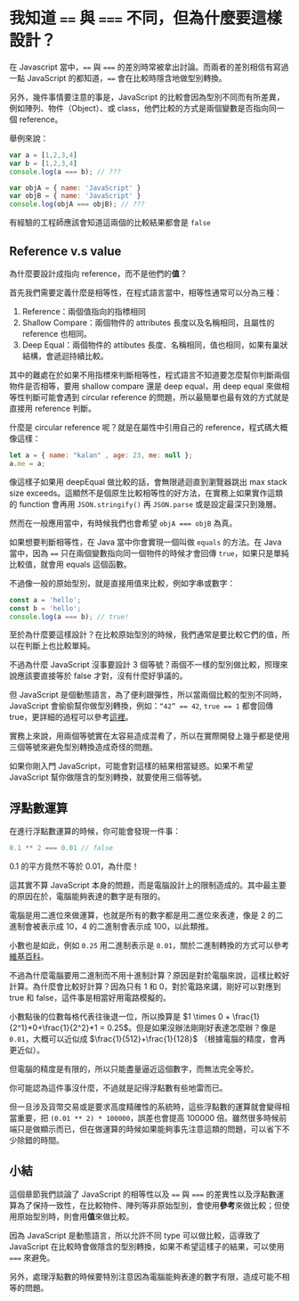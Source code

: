 # 我知道 `==` 與 `===` 不同，但為什麼要這樣設計？

在 Javascript 當中，`==` 與 `===` 的差別時常被拿出討論。而兩者的差別相信有寫過一點 JavaScript 的都知道，`==` 會在比較時隱含地做型別轉換。

另外，幾件事情要注意的事是，JavaScript 的比較會因為型別不同而有所差異，例如陣列、物件（Object）、或 class，他們比較的方式是兩個變數是否指向同一個 reference。

舉例來說：

```javascript
var a = [1,2,3,4]
var b = [1,2,3,4]
console.log(a === b); // ???

var objA = { name: 'JavaScript' }
var objB = { name: 'JavaScript' }
console.log(objA === objB); // ???
```

有經驗的工程師應該會知道這兩個的比較結果都會是 `false`

## Reference v.s value

為什麼要設計成指向 reference，而不是他們的**值**？

首先我們需要定義什麼是相等性，在程式語言當中，相等性通常可以分為三種：

1. Reference：兩個值指向的指標相同
2. Shallow Compare：兩個物件的 attributes 長度以及名稱相同，且屬性的 reference 也相同。
3. Deep Equal：兩個物件的 attibutes 長度、名稱相同，值也相同，如果有巢狀結構，會遞迴持續比較。

其中的難處在於如果不用指標來判斷相等性，程式語言不知道要怎麼幫你判斷兩個物件是否相等，要用 shallow compare 還是 deep equal，用 deep equal 來做相等性判斷可能會遇到 circular reference 的問題，所以最簡單也最有效的方式就是直接用 reference 判斷。

什麼是  circular reference 呢？就是在屬性中引用自己的 reference，程式碼大概像這樣：

```javascript
let a = { name: "kalan" , age: 23, me: null };
a.me = a;
```

像這樣子如果用 deepEqual 做比較的話，會無限遞迴直到瀏覽器跳出 max stack size exceeds。這顯然不是個原生比較相等性的好方法，在實務上如果實作這類的 function 會再用 `JSON.stringify()` 再 `JSON.parse` 或是設定最深只到幾層。

然而在一般應用當中，有時候我們也會希望 `objA === objB` 為真。

如果想要判斷相等性，在 Java 當中你會實現一個叫做 `equals` 的方法。在 Java 當中，因為 `==` 只在兩個變數指向同一個物件的時候才會回傳 `true`，如果只是單純比較值，就會用 equals 這個函數。

不過像一般的原始型別，就是直接用值來比較，例如字串或數字：

```javascript
const a = 'hello';
const b = 'hello';
console.log(a === b); // true!
```

至於為什麼要這樣設計？在比較原始型別的時候，我們通常是要比較它們的值，所以在判斷上也比較單純。

不過為什麼 JavaScript 沒事要設計 3 個等號？兩個不一樣的型別做比較，照理來說應該要直接等於 false 才對，沒有什麼好爭議的。

但 JavaScript 是個動態語言，為了便利跟彈性，所以當兩個比較的型別不同時， JavaScript 會偷偷幫你做型別轉換，例如：`“42” == 42`, `true == 1` 都會回傳 true，更詳細的過程可以參考[這裡](https://felix-kling.de/js-loose-comparison/)。

實務上來說，用兩個等號實在太容易造成混肴了，所以在實際開發上幾乎都是使用三個等號來避免型別轉換造成奇怪的問題。

如果你剛入門 JavaScript，可能會對這樣的結果相當疑惑。如果不希望 JavaScript 幫你做隱含的型別轉換，就要使用三個等號。

## 浮點數運算

在進行浮點數運算的時候，你可能會發現一件事：

```javascript
0.1 ** 2 === 0.01 // false
```

0.1 的平方竟然不等於 0.01，為什麼！

這其實不算 JavaScript 本身的問題，而是電腦設計上的限制造成的。其中最主要的原因在於，電腦能夠表達的數字是有限的。

電腦是用二進位來做運算，也就是所有的數字都是用二進位來表達，像是 2 的二進制會被表示成 10，4 的二進制會表示成 100，以此類推。

小數也是如此，例如 `0.25` 用二進制表示是 `0.01`，關於二進制轉換的方式可以參考[維基百科](https://www.wikiwand.com/zh-tw/%E4%BA%8C%E8%BF%9B%E5%88%B6)。

不過為什麼電腦要用二進制而不用十進制計算？原因是對於電腦來說，這樣比較好計算。為什麼會比較好計算？因為只有 1 和 0，對於電路來講，剛好可以對應到 true 和 false，這件事是相當好用電路模擬的。

小數點後的位數每格代表往後退一位，所以換算是 $1 \times 0 + \frac{1}{2^1}*0+\frac{1}{2^2}*1 = 0.25$。但是如果沒辦法剛剛好表達怎麼辦？像是 `0.01`，大概可以近似成 $\frac{1}{512}+\frac{1}{128}$ （根據電腦的精度，會再更近似）。

但電腦的精度是有限的，所以只能盡量逼近這個數字，而無法完全等於。

你可能認為這件事沒什麼，不過就是記得浮點數有些地雷而已。

但一旦涉及貨幣交易或是要求高度精確性的系統時，這些浮點數的運算就會變得相當重要，把 `(0.01 ** 2) * 100000`，誤差也會提高 100000 倍。雖然很多時候前端只是做顯示而已，但在做運算的時候如果能夠事先注意這類的問題，可以省下不少除錯的時間。

## 小結

這個章節我們談論了 JavaScript 的相等性以及 `==` 與 `===` 的差異性以及浮點數運算為了保持一致性，在比較物件、陣列等非原始型別，會使用**參考**來做比較；但使用原始型別時，則會用**值**來做比較。

因為 JavaScript 是動態語言，所以允許不同 type 可以做比較，這導致了 JavaScript 在比較時會做隱含的型別轉換，如果不希望這樣子的結果，可以使用 `===` 來避免。

另外，處理浮點數的時候要特別注意因為電腦能夠表達的數字有限，造成可能不相等的問題。